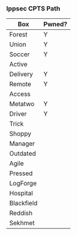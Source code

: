 ### Ippsec CPTS Path

| Box        | Pwned? |
| ---------- | ------ |
| Forest     | Y      |
| Union      | Y      |
| Soccer     | Y      |
| Active     |        |
| Delivery   | Y      |
| Remote     | Y      |
| Access     |        |
| Metatwo    | Y      |
| Driver     | Y      |
| Trick      |        |
| Shoppy     |        |
| Manager    |        |
| Outdated   |        |
| Agile      |        |
| Pressed    |        |
| LogForge   |        |
| Hospital   |        |
| Blackfield |        |
| Reddish    |        |
| Sekhmet    |        |
